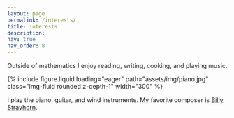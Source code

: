 ```yaml
---
layout: page
permalink: /interests/
title: interests
description:
nav: true
nav_order: 8
---
```


Outside of mathematics I enjoy reading, writing, cooking, and playing music.

{% include figure.liquid loading="eager" path="assets/img/piano.jpg" class="img-fluid rounded z-depth-1" width="300" %}

I play the piano, guitar, and wind instruments. My favorite composer is [Billy Strayhorn](https://en.wikipedia.org/wiki/Billy_Strayhorn).
